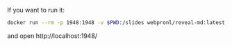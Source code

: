 If you want to run it:

```bash
docker run --rm -p 1948:1948 -v $PWD:/slides webpronl/reveal-md:latest
```

and open http://localhost:1948/
